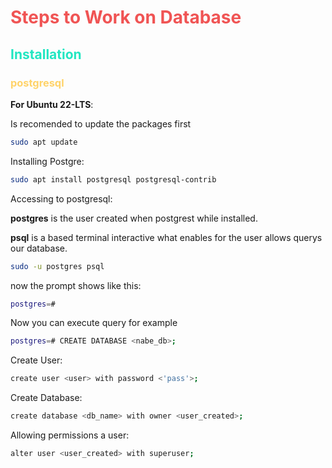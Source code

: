 <h1 style="color: #f05454;">Steps to Work on Database</h1>

<!-- # Steps to Work on Database -->

<h2 style="color: #21e6c1;">Installation</h2>

<h3 style="color: #ffd369;">postgresql</h3>

**For Ubuntu 22-LTS**:

Is recomended to update the packages first

```bash
sudo apt update
```

Installing Postgre:

```bash
sudo apt install postgresql postgresql-contrib
```

Accessing to postgresql:

**postgres** is the user created when postgrest while installed.

**psql** is a based terminal interactive what enables for the user allows querys our database.

```bash
sudo -u postgres psql
```

now the prompt shows like this:

```bash
postgres=#
```

Now you can execute query for example

```bash
postgres=# CREATE DATABASE <nabe_db>;
```

Create User:

```bash
create user <user> with password <'pass'>;
```

Create Database:

```bash
create database <db_name> with owner <user_created>;
```

Allowing permissions a user:

```bash
alter user <user_created> with superuser;
```